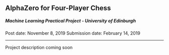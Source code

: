 ## AlphaZero for Four-Player Chess

##### Machine Learning Practical Project - University of Edinburgh

Post date: November 8, 2019
Submission date: February 14, 2019

---

Project description coming soon
